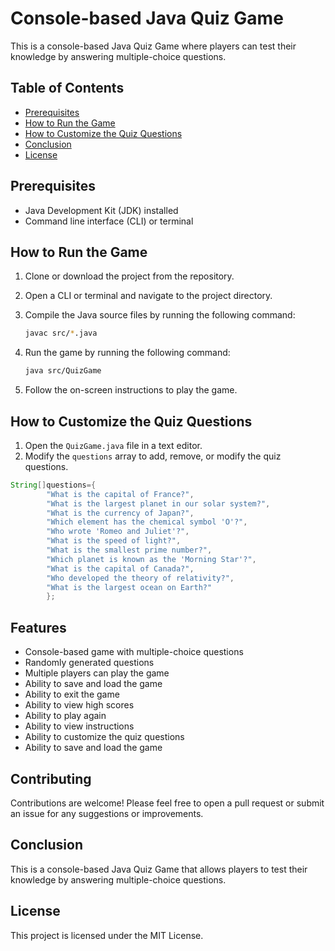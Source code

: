 # Console-based Java Quiz Game

This is a console-based Java Quiz Game where players can test their knowledge by answering multiple-choice questions.

## Table of Contents

- [Prerequisites](#prerequisites)
- [How to Run the Game](#how-to-run-the-game)
- [How to Customize the Quiz Questions](#how-to-customize-the-quiz-questions)
- [Conclusion](#conclusion)
- [License](#license)

## Prerequisites

- Java Development Kit (JDK) installed
- Command line interface (CLI) or terminal

## How to Run the Game

1. Clone or download the project from the repository.
2. Open a CLI or terminal and navigate to the project directory.
3. Compile the Java source files by running the following command:
    ```bash
    javac src/*.java
    ```
4. Run the game by running the following command:
    ```bash
    java src/QuizGame
    ```

5. Follow the on-screen instructions to play the game.

## How to Customize the Quiz Questions

1. Open the `QuizGame.java` file in a text editor.
2. Modify the `questions` array to add, remove, or modify the quiz questions.

```java
String[]questions={
        "What is the capital of France?",
        "What is the largest planet in our solar system?",
        "What is the currency of Japan?",
        "Which element has the chemical symbol 'O'?",
        "Who wrote 'Romeo and Juliet'?",
        "What is the speed of light?",
        "What is the smallest prime number?",
        "Which planet is known as the 'Morning Star'?",
        "What is the capital of Canada?",
        "Who developed the theory of relativity?",
        "What is the largest ocean on Earth?"
        };
```

## Features

- Console-based game with multiple-choice questions
- Randomly generated questions
- Multiple players can play the game
- Ability to save and load the game
- Ability to exit the game
- Ability to view high scores
- Ability to play again
- Ability to view instructions
- Ability to customize the quiz questions
- Ability to save and load the game

## Contributing

Contributions are welcome! Please feel free to open a pull request or submit an issue for any suggestions or
improvements.

## Conclusion

This is a console-based Java Quiz Game that allows players to test their knowledge by answering multiple-choice
questions.

## License

This project is licensed under the MIT License.